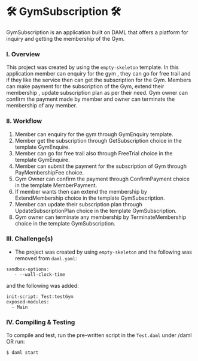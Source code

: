 # 🛠️ GymSubscription 🛠️ 

GymSubscription is an application built on DAML that offers a platform for inquiry and getting the membership of the Gym.

### I. Overview
This project was created by using the `empty-skeleton` template.
In this application member can enquiry for the gym , they can go for free trail and if they like the service then can get the subscription for the Gym.
Members can make payment for the subscription of the Gym, extend their membership , update subscription plan as per their need. Gym owner can confirm the payment made by
member and owner can terminate the membership of any member.

### II. Workflow
1. Member can enquiry for the gym through GymEnquiry template.
2. Member get the subscription through GetSubscription choice in the template GymEnquire.
3. Member can go for free trail also through FreeTrial choice in the template GymEnquire.
4. Member can submit the payment for the subscription of Gym through PayMembershipFee choice.
5. Gym Owner can confirm the payment through ConfirmPayment choice in the template MemberPayment.
6. If member wants then can extend the membership by ExtendMembership choice in the template GymSubscription.
7. Member can update their subscription plan through UpdateSubscriptionPlan choice in the template GymSubscription.
8. Gym owner can terminate any membership by TerminateMembership choice in the template GymSubscription.

### III. Challenge(s)
* The project was created by using `empty-skeleton` and the following was removed from `daml.yaml`:
```
sandbox-options:
   - --wall-clock-time
```
and the following was added:

```
init-script: Test:testGym
exposed-modules:
  - Main

```

### IV. Compiling & Testing
To compile and test, run the pre-written script in the `Test.daml` under /daml OR run:
```
$ daml start
```
